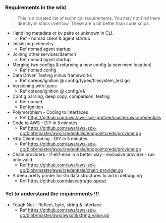 ### Requirements in the wild

> This is a curated list of technical requirements. You may not
find them directly in stack overflow. These are a bit better than
code snips.

- Handling metadata or kv pairs or unknown in CLI. 
  - Ref - nomad client & agent startup
- Initializing telemetry
  - Ref nomad agent startup
- Joining other services/daemon
  - Ref nomad agent startup
- Merging two configs & returning a new config (a new mem location)
  - Ref nomad config
- Data Driven Testing minus frameworks
  - Ref coreos/ignition @ config/types/filesystem_test.go
- Versioning with types
  - Ref coreos/ignition @ config/v1/
- Config parsing, deep copy, comparison, testing
  - Ref nomad
  - Ref ignition
- Polymorphism - Coding to Interfaces
  - Ref https://github.com/aws/aws-sdk-go/tree/master/aws/credentials
- Code to AWS - DIY in 5 minutes
  - Ref https://github.com/aws/aws-sdk-go/blob/master/aws/credentials/endpointcreds/provider.go
- Http Client coding - DIY in 5 minutes
  - Ref https://github.com/aws/aws-sdk-go/blob/master/aws/credentials/endpointcreds/provider.go
- Chain providers - if-elif-else in a better way - exclusive provider - run only valid
  - Ref https://github.com/aws/aws-sdk-go/blob/master/aws/credentials/chain_provider.go
- A deep pretty printer for Go data structures to aid in debugging
  - Ref https://github.com/davecgh/go-spew/

### Yet to understand the requirements !!!

- Tough Nut - Reflect, byte, string & interface
  - Ref https://github.com/aws/aws-sdk-go/blob/master/aws/awsutil/string_value.go

